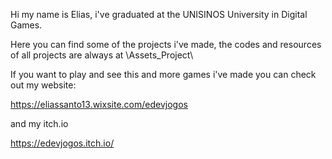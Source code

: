 Hi my name is Elias, i've graduated at the UNISINOS University in Digital Games.

Here you can find some of the projects i've made, the codes and resources of all projects are always at \Assets\_Project\

If you want to play and see this and more games i've made you can check out my website:

https://eliassanto13.wixsite.com/edevjogos

and my itch.io

https://edevjogos.itch.io/
